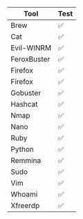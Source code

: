 | Tool       | Test        |
|------------|-------------|
| Brew    |  :white_check_mark:    |
| Cat    |  :white_check_mark:    |
| Evil-WINRM    |  :white_check_mark:    |
| FeroxBuster    |  :white_check_mark:    |
| Firefox    |  :white_check_mark:    |
| Firefox    |  :white_check_mark:    |
| Gobuster    | :white_check_mark:      |  
| Hashcat    | :white_check_mark:      |  
| Nmap   | :white_check_mark:      |   
| Nano   | :white_check_mark:      |
| Ruby    |  :white_check_mark:    |
| Python   | :white_check_mark:      |
| Remmina    |  :white_check_mark:    |
| Sudo    |  :white_check_mark:    |
| Vim   | :white_check_mark:      |
| Whoami    |  :white_check_mark:    |
| Xfreerdp    |  :white_check_mark:    |



